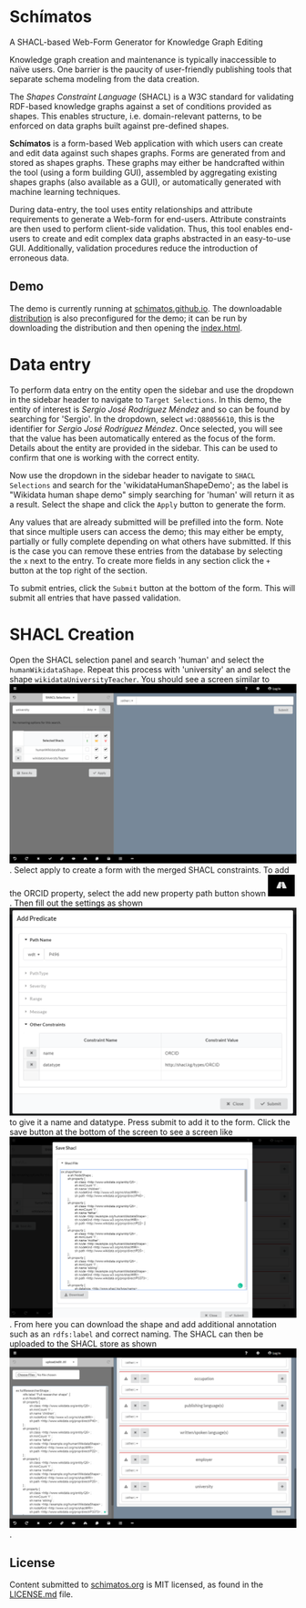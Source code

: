 # Schímatos
A SHACL-based Web-Form Generator for Knowledge Graph Editing

Knowledge graph creation and maintenance is typically inaccessible to naïve users.
One barrier is the paucity of user-friendly publishing tools that separate schema modeling from the data creation.

The *Shapes Constraint Language* (SHACL) is a W3C standard for validating RDF-based knowledge graphs against a set of conditions provided as shapes.
This enables structure, i.e. domain-relevant patterns, to be enforced on data graphs built against pre-defined shapes.  

**Schímatos** is a form-based Web application with which users can create and edit data against such shapes graphs.
Forms are generated from and stored as shapes graphs.
These graphs may either be handcrafted within the tool (using a form building GUI), assembled by aggregating existing shapes graphs (also available as a GUI), or automatically generated with machine learning techniques.

During data-entry, the tool uses entity relationships and attribute requirements to generate a Web-form for end-users.  Attribute constraints are then used to perform client-side validation.  Thus, this tool enables end-users to create and edit complex data graphs abstracted in an easy-to-use GUI. 
 Additionally, validation procedures reduce the introduction of erroneous data.

## Demo
The demo is currently running at [schimatos.github.io](http://schimatos.github.io). The downloadable [distribution](https://github.com/schimatos/schimatos.org/dist) is also preconfigured for the demo; it can be run by downloading the distribution and then opening the [index.html](https://github.com/schimatos/schimatos.org/dist/index.html).

# Data entry
To perform data entry on the entity open the sidebar and use the dropdown in the sidebar header to navigate to `Target Selections`. In this demo, the entity of interest is *Sergio José Rodríguez Méndez* and so can be found by searching for 'Sergio'. In the dropdown, select `wd:Q88056610`, this is the identifier for *Sergio José Rodríguez Méndez*. Once selected, you will see that the value has been automatically entered as the focus of the form. Details about the entity are provided in the sidebar. This can be used to confirm that one is working with the correct entity.

Now use the dropdown in the sidebar header to navigate to `SHACL Selections` and search for the 'wikidataHumanShapeDemo'; as the label is "Wikidata human shape demo" simply searching for 'human' will return it as a result. Select the shape and click the `Apply` button to generate the form.

Any values that are already submitted will be prefilled into the form. Note that since multiple users can access the demo; this may either be empty, partially or fully complete depending on what others have submitted. If this is the case you can remove these entries from the database by selecting the `x` next to the entry. To create more fields in any section click the `+` button at the top right of the section.

To submit entries, click the `Submit` button at the bottom of the form. This will submit all entries that have passed validation.

# SHACL Creation

Open the SHACL selection panel and search 'human' and select the `humanWikidataShape`. Repeat this process with 'university' an and select the shape `wikidataUniversityTeacher`. You should see a screen similar to ![this](demo_images/merging_lecturer_and_human_shape.PNG). Select apply to create a form with the merged SHACL constraints. To add the ORCID property, select the add new property path button shown ![here](demo_images/add_new_property_path_icon.PNG). Then fill out the settings as shown ![here](demo_images/adding_orcid_property.PNG) to give it a name and datatype. Press submit to add it to the form. Click the save button at the bottom of the screen to see a screen like ![this](demo_images/save_shacl_screen.PNG). From here you can download the shape and add additional annotation such as an `rdfs:label` and correct naming. The SHACL can then be uploaded to the SHACL store as shown ![here](demo_images/uploading_shacl.png).

## License
Content submitted to [schimatos.org](http://schimatos.org/) is MIT licensed, as found in the [LICENSE.md](https://github.com/schimatos/schimatos.org/blob/master/LICENSE) file.
